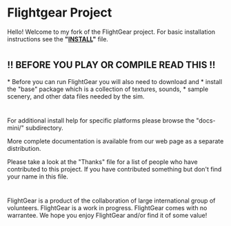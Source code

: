 # Flightgear Project
Hello! Welcome to my fork of the FlightGear project. For basic installation instructions see the <b>"<u>INSTALL</u>"</b> file.
#
<h2>!! BEFORE YOU PLAY OR COMPILE READ THIS !!</h2>
* Before you can run FlightGear you will also need to download and
* install the "base" package which is a collection of textures, sounds,
* sample scenery, and other data files needed by the sim.

# 
For additional install help for specific platforms please browse the
"docs-mini/" subdirectory.

More complete documentation is available from our web page as a
separate distribution.

Please take a look at the "Thanks" file for a list of people who have
contributed to this project.  If you have contributed something but
don't find your name in this file.
#
FlightGear is a product of the collaboration of large international
group of volunteers.  FlightGear is a work in progress.  FlightGear
comes with no warrantee.  We hope you enjoy FlightGear and/or find it
of some value!
